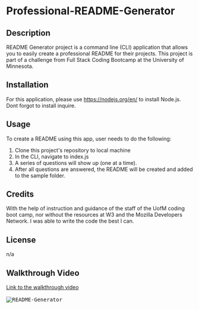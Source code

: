# Professional-README-Generator

## Description

README Generator project is a command line (CLI) application that allows you to easily create a professional README for their projects.
This project is part of a challenge from Full Stack Coding Bootcamp at the University of Minnesota.

## Installation

For this application, please use https://nodejs.org/en/ to install Node.js. Dont forgot to install inquire.

## Usage

To create a README using this app, user needs to do the following:

1. Clone this project's repository to local machine
1. In the CLI, navigate to index.js
1. A series of questions will show up (one at a time).
1. After all questions are answered, the README will be created and added to the sample folder.

## Credits

With the help of instruction and guidance of the staff of the UofM coding boot camp, nor without the resources at W3 and the Mozilla Developers Network. I was able to write the code the best I can.

## License

n/a

## Walkthrough Video

[Link to the walkthrough video](https://drive.google.com/file/d/1zLjheBZVWwmG8wXUa23QoUYTtd5WFh_K/view?usp=sharing)<br><br>
<kbd>![README-Generator](./result/README_Recording.gif)</kbd>
